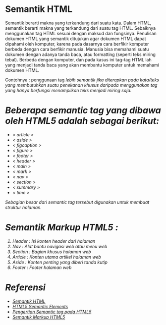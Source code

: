 # Semantik HTML
Semantik berarti makna yang terkandung dari suatu kata. Dalam HTML, semantik berarti makna yang terkandung dari suatu tag HTML. Sebaiknya menggunakan tag HTML sesuai dengan maksud dan fungsinya.
Penulisan dokumen HTML yang semantik ditujukan agar dokumen HTML dapat dipahami oleh komputer, karena pada dasarnya cara berfikir komputer berbeda dengan cara berfikir manusia.
Manusia bisa memahami suatu dokumen dengan adanya tanda baca, atau formatting (seperti teks miring tebal). Berbeda dengan komputer, dan pada kasus ini tag-tag HTML lah yang menjadi tanda baca yang akan membantu komputer untuk memahami dokumen HTML.

Contohnya : penggunaan tag <em> lebih semantik jika diterapkan pada kata/teks yang membutuhkan suatu penekanan khusus daripada menggunakan tag <i> yang hanya berfungsi menampilkan teks menjadi miring saja.

# Beberapa semantic tag yang dibawa oleh HTML5 adalah sebagai berikut:

* < article >
* < aside >
* < figcaption >
* < figure >
* < footer >
* < header >
* < main >
* < mark >
* < nav >
* < section >
* < summary >
* < time >

Sebagian besar dari semantic tag tersebut digunakan untuk membuat struktur halaman.

# Semantik Markup HTML5 :
1. Header : Isi konten header dari halaman
2. Nav : Alat bantu navigasi web atau menu web
3. Section : Bagian khusus halaman web
4. Article : Konten utama artikel halaman web
5. Aside : Konten penting yang diberi tanda kutip
6. Footer : Footer halaman web

# Referensi
* [Semantik HTML](http://www.webhozz.com/blog/semantik-html/)
* [HTML5 Semantic Elements](https://www.w3schools.com/html/html5_semantic_elements.asp)
* [Pengertian Semantic tag pada HTML5](http://www.duniailkom.com/tutorial-belajar-html5-pengertian-semantic-tag-pada-html5/)
* [Semantik Markup HTML5](https://mkhuda.com/teknologi/semantik-markup-html5/)

